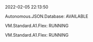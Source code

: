 2022-02-05 22:13:50

Autonomous.JSON.Database: AVAILABLE

VM.Standard.A1.Flex: RUNNING

VM.Standard.A1.Flex: RUNNING